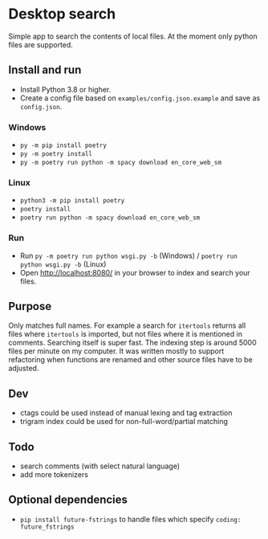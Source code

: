 # Desktop search

Simple app to search the contents of local files. At the moment only python files are supported.

## Install and run

- Install Python 3.8 or higher.
- Create a config file based on `examples/config.json.example` and save as `config.json`.

### Windows

- `py -m pip install poetry`
- `py -m poetry install`
- `py -m poetry run python -m spacy download en_core_web_sm`

### Linux

- `python3 -m pip install poetry`
- `poetry install`
- `poetry run python -m spacy download en_core_web_sm`

### Run
- Run `py -m poetry run python wsgi.py -b` (Windows) / `poetry run python wsgi.py -b` (Linux)
- Open <http://localhost:8080/> in your browser to index and search your files.

## Purpose

Only matches full names. For example a search for `itertools` returns all files where `itertools` is imported, but not files where it is mentioned in comments.
Searching itself is super fast. The indexing step is around 5000 files per minute on my computer. It was written mostly to support refactoring when functions are renamed and other source files have to be adjusted.

## Dev
- ctags could be used instead of manual lexing and tag extraction
- trigram index could be used for non-full-word/partial matching

## Todo
- search comments (with select natural language)
- add more tokenizers

## Optional dependencies
- `pip install future-fstrings` to handle files which specify `coding: future_fstrings`
